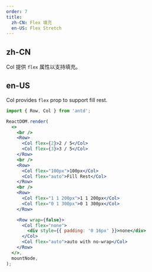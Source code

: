 ```yaml
---
order: 7
title:
  zh-CN: Flex 填充
  en-US: Flex Stretch
---
```


## zh-CN

Col 提供 `flex` 属性以支持填充。

## en-US

Col provides `flex` prop to support fill rest.

```jsx
import { Row, Col } from 'antd';

ReactDOM.render(
  <>
    <br />
    <Row>
      <Col flex={2}>2 / 5</Col>
      <Col flex={3}>3 / 5</Col>
    </Row>
    <br />
    <Row>
      <Col flex="100px">100px</Col>
      <Col flex="auto">Fill Rest</Col>
    </Row>
    <br />
    <Row>
      <Col flex="1 1 200px">1 1 200px</Col>
      <Col flex="0 1 300px">0 1 300px</Col>
    </Row>

    <Row wrap={false}>
      <Col flex="none">
        <div style={{ padding: '0 16px' }}>none</div>
      </Col>
      <Col flex="auto">auto with no-wrap</Col>
    </Row>
  </>,
  mountNode,
);
```
